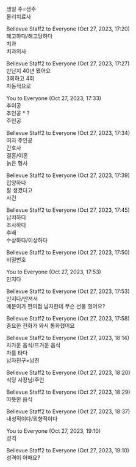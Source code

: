 생일 주=생주  
물리치료사

Bellevue Staff2 to Everyone (Oct 27, 2023, 17:20)  
해고하다/해고당하다  
치과  
치과의사

Bellevue Staff2 to Everyone (Oct 27, 2023, 17:27)  
만난지 40년 됐어요  
3회하고 4회  
자동적으로

You to Everyone (Oct 27, 2023, 17:33)  
추이공  
추인공 \* ?  
주인공

Bellevue Staff2 to Everyone (Oct 27, 2023, 17:34)  
여자 주인공  
간호사  
결혼/이혼  
늙은 형사

Bellevue Staff2 to Everyone (Oct 27, 2023, 17:39)  
입양하다  
잘 생겼다고  
사건

Bellevue Staff2 to Everyone (Oct 27, 2023, 17:45)  
납치하다  
조사하다  
후배  
수상하다/이상하다

Bellevue Staff2 to Everyone (Oct 27, 2023, 17:50)  
비밀번호

You to Everyone (Oct 27, 2023, 17:53)  
만지다

Bellevue Staff2 to Everyone (Oct 27, 2023, 17:53)  
만지다/만져서  
예분이가 편의점 남자한테 무슨 선물 줬어요?

Bellevue Staff2 to Everyone (Oct 27, 2023, 17:58)  
중요한 전화가 와서 통화했어요

Bellevue Staff2 to Everyone (Oct 27, 2023, 18:14)  
차가운 음식/뜨거운 음식  
차를 타다  
남자친구=남친

Bellevue Staff2 to Everyone (Oct 27, 2023, 18:20)  
식당 사장님/주인

Bellevue Staff2 to Everyone (Oct 27, 2023, 18:29)  
따뜻한 음식

Bellevue Staff2 to Everyone (Oct 27, 2023, 18:37)  
내성적이다/외향적이다

You to Everyone (Oct 27, 2023, 19:10)  
성격

Bellevue Staff2 to Everyone (Oct 27, 2023, 19:10)  
성격이 어때요?